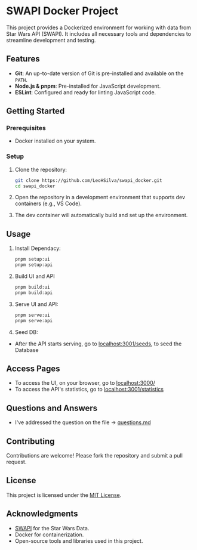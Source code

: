 # SWAPI Docker Project

This project provides a Dockerized environment for working with data from Star Wars API (SWAPI). It includes all necessary tools and dependencies to streamline development and testing.

## Features

- **Git**: An up-to-date version of Git is pre-installed and available on the `PATH`.
- **Node.js & pnpm**: Pre-installed for JavaScript development.
- **ESLint**: Configured and ready for linting JavaScript code.

## Getting Started

### Prerequisites

- Docker installed on your system.

### Setup

1. Clone the repository:

   ```bash
   git clone https://github.com/LeoHSilva/swapi_docker.git
   cd swapi_docker
   ```


2. Open the repository in a development environment that supports dev containers (e.g., VS Code).

3. The dev container will automatically build and set up the environment.

## Usage

1. Install Dependacy:
   ```bash
   pnpm setup:ui
   pnpm setup:api
   ```

2. Build UI and API
   ```bash
   pnpm build:ui
   pnpm build:api
   ```

3. Serve UI and API:
   ```bash
   pnpm serve:ui
   pnpm serve:api
   ```

4. Seed DB:
-   After the API starts serving, go to [localhost:3001/seeds](localhost:3001/seeds), to seed the Database

## Access Pages

- To access the UI, on your browser, go to [localhost:3000/](localhost:3000/)
- To access the API's statistics, go to [localhost:3001/statistics](localhost:3001/statistics)


## Questions and Answers

- I've addressed the question on the file -> [questions.md](questions.md)

## Contributing

Contributions are welcome! Please fork the repository and submit a pull request.

## License

This project is licensed under the [MIT License](LICENSE).

## Acknowledgments

- [SWAPI](https://swapi.dev/) for the Star Wars Data.
- Docker for containerization.
- Open-source tools and libraries used in this project.
